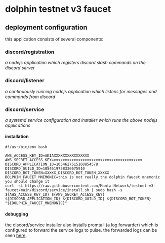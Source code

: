 # dolphin testnet v3 faucet

## deployment configuration

this application consists of several components:

### discord/registration

*a nodejs application which registers discord slash commands on the discord server*

### discord/listener

*a continuously running nodejs application which listens for messages and commands from discord*

### discord/service

*a systemd service configuration and installer which runs the above nodejs applications*

#### installation

```shell=
#!/usr/bin/env bash

AWS_ACCESS_KEY_ID=AKIAXXXXXXXXXXXXXXXX
AWS_SECRET_ACCESS_KEY=xxxxxxxxxxxxxxxxxxxxxxxxxxxxxxxxxxxxxxxx
DISCORD_APPLICATION_ID=1054627515160854578
DISCORD_GUILD_ID=1054619758336675910
DISCORD_BOT_TOKEN=XXXXX_DISCORD_BOT_TOKEN_XXXXX
DOLPHIN_FAUCET_MNEMONIC=this is not really the dolphin faucet mnemonic you should change it
curl -sL https://raw.githubusercontent.com/Manta-Network/testnet-v3-faucet/main/discord/service/install.sh | sudo bash -s ${AWS_ACCESS_KEY_ID} ${AWS_SECRET_ACCESS_KEY} ${DISCORD_APPLICATION_ID} ${DISCORD_GUILD_ID} ${DISCORD_BOT_TOKEN} "${DOLPHIN_FAUCET_MNEMONIC}"
```

#### debugging

the discord/service installer also installs promtail (a log forwarder) which is configured to forward the service logs to pulse. the forwarded logs can be seen [here](https://grafana.pulse.pelagos.systems/explore?orgId=1&left=%7B%22datasource%22:%22l2B8SmkVz%22,%22queries%22:%5B%7B%22refId%22:%22A%22,%22datasource%22:%7B%22type%22:%22loki%22,%22uid%22:%22l2B8SmkVz%22%7D,%22editorMode%22:%22builder%22,%22expr%22:%22%7Bhost%3D%5C%22kavula%5C%22,%20unit%3D%5C%22testnet-v3-faucet-discord-listener.service%5C%22%7D%20%7C%3D%20%60%60%22,%22queryType%22:%22range%22%7D%5D,%22range%22:%7B%22from%22:%22now-1h%22,%22to%22:%22now%22%7D%7D).
